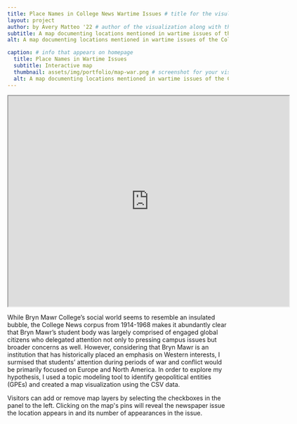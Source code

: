 ```yaml
---
title: Place Names in College News Wartime Issues # title for the visulization
layout: project
author: by Avery Matteo '22 # author of the visualization along with the class year 
subtitle: A map documenting locations mentioned in wartime issues of the College News corpus
alt: A map documenting locations mentioned in wartime issues of the College News corpus

caption: # info that appears on homepage
  title: Place Names in Wartime Issues
  subtitle: Interactive map
  thumbnail: assets/img/portfolio/map-war.png # screenshot for your visualization. 
  alt: A map documenting locations mentioned in wartime issues of the College News corpus
---
```

<div style="text-align: center">
<iframe src="https://www.google.com/maps/d/u/0/embed?mid=1Ep4CjIcVGGvyQXFljUXzaUUpYhjsi-iI" width="640" height="480"></iframe>
</div>

While Bryn Mawr College’s social world seems to resemble an insulated bubble, the College News corpus from 1914-1968 makes it abundantly clear that Bryn Mawr’s student body was largely comprised of engaged global citizens who delegated attention not only to pressing campus issues but broader concerns as well. However, considering that Bryn Mawr is an institution that has historically placed an emphasis on Western interests, I surmised that students’ attention during periods of war and conflict would be primarily focused on Europe and North America. In order to explore my hypothesis, I used a topic modeling tool to identify geopolitical entities (GPEs) and created a map visualization using the CSV data.

Visitors can add or remove map layers by selecting the checkboxes in the panel to the left. Clicking on the map's pins will reveal the newspaper issue the location appears in and its number of appearances in the issue.
